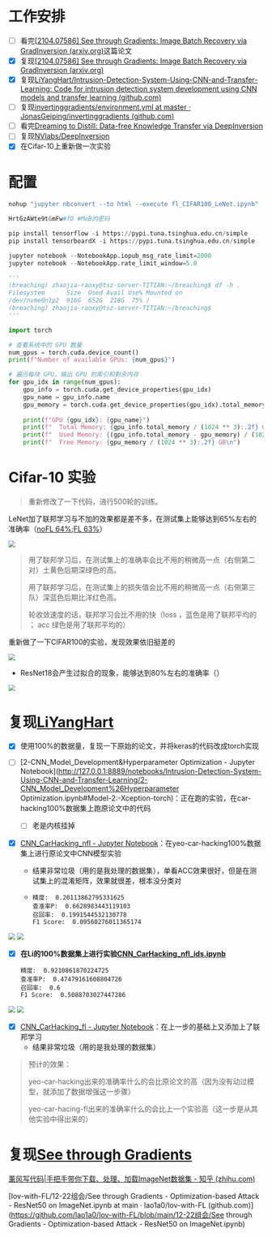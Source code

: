 # 工作安排

- [ ] 看完[[2104.07586\] See through Gradients: Image Batch Recovery via GradInversion (arxiv.org)](https://ar5iv.labs.arxiv.org/html/2104.07586?_immersive_translate_auto_translate=1)这篇论文
- [x] 复现[[2104.07586\] See through Gradients: Image Batch Recovery via GradInversion (arxiv.org)](https://ar5iv.labs.arxiv.org/html/2104.07586?_immersive_translate_auto_translate=1)
- [x] 复现[LiYangHart/Intrusion-Detection-System-Using-CNN-and-Transfer-Learning: Code for intrusion detection system development using CNN models and transfer learning (github.com)](https://github.com/LiYangHart/Intrusion-Detection-System-Using-CNN-and-Transfer-Learning)
- [ ] 复现[invertinggradients/environment.yml at master · JonasGeiping/invertinggradients (github.com)](https://github.com/JonasGeiping/invertinggradients/blob/master/environment.yml)
- [ ] 看完[Dreaming to Distill: Data-free Knowledge Transfer via DeepInversion](https://blog.csdn.net/FengF2017/article/details/115698179)
- [ ] 复现[NVlabs/DeepInversion](https://github.com/NVlabs/DeepInversion/tree/master)
- [x] 在Cifar-10上重新做一次实验

# 配置

 ```python
 nohup "jupyter nbconvert --to html --execute fl_CIFAR100_LeNet.ipynb"  > jp.log 2>&1 &
 
 HrtGzAWte9t&mFw#fD #MoB的密码
 
 pip install tensorflow -i https://pypi.tuna.tsinghua.edu.cn/simple
 pip install tensorboardX -i https://pypi.tuna.tsinghua.edu.cn/simple
 
 jupyter notebook --NotebookApp.iopub_msg_rate_limit=2000
 jupyter notebook --NotebookApp.rate_limit_window=5.0
 
 '''
 (breaching) zhaojia-raoxy@tsz-server-TITIAN:~/breaching$ df -h .
 Filesystem      Size  Used Avail Use% Mounted on
 /dev/nvme0n1p2  916G  652G  218G  75% /
 (breaching) zhaojia-raoxy@tsz-server-TITIAN:~/breaching$
 '''
 
 import torch
 
 # 查看系统中的 GPU 数量
 num_gpus = torch.cuda.device_count()
 print(f"Number of available GPUs: {num_gpus}")
 
 # 遍历每块 GPU，输出 GPU 的索引和剩余内存
 for gpu_idx in range(num_gpus):
     gpu_info = torch.cuda.get_device_properties(gpu_idx)
     gpu_name = gpu_info.name
     gpu_memory = torch.cuda.get_device_properties(gpu_idx).total_memory - torch.cuda.memory_allocated(gpu_idx)
     
     print(f"GPU {gpu_idx}: {gpu_name}")
     print(f"  Total Memory: {gpu_info.total_memory / (1024 ** 3):.2f} GB")
     print(f"  Used Memory: {(gpu_info.total_memory - gpu_memory) / (1024 ** 3):.2f} GB")
     print(f"  Free Memory: {gpu_memory / (1024 ** 3):.2f} GB\n")
 ```



# Cifar-10 实验

> 重新修改了一下代码，进行500轮的训练。

LeNet加了联邦学习与不加的效果都是差不多，在测试集上能够达到65%左右的准确率（[noFL 64%](https://github.com/lao1a0/Iov-with-FL/blob/main/12-22组会/LeNet_CIFAR10_fl_no.ipynb);[FL 63%](https://github.com/lao1a0/Iov-with-FL/blob/main/12-22组会/LeNet_CIFAR10_fl.ipynb)）

<img src="./img/1.png" style="zoom: 80%;" />

>  用了联邦学习后，在测试集上的准确率会比不用的稍微高一点（右侧第二对）土黄色后期深绿色的高。
>
> 用了联邦学习后，在测试集上的损失值会比不用的稍微高一点（右侧第三队）深蓝色后期比洋红色高。
>
> 轮收敛速度的话，联邦学习会比不用的快（loss ，蓝色是用了联邦平均的 ； acc 绿色是用了联邦平均的）

重新做了一下CIFAR100的实验，发现效果依旧挺差的

<img src="./img/2.png" style="zoom:80%;" />

- ResNet18会产生过拟合的现象，能够达到80%左右的准确率（）

<img src="./img/3.png" style="zoom:80%;" />

# 复现[LiYangHart](https://github.com/LiYangHart/Intrusion-Detection-System-Using-CNN-and-Transfer-Learning)

- [x] 使用100%的数据量，复现一下原始的论文，并将keras的代码改成torch实现

- [ ] [2-CNN_Model_Development&Hyperparameter Optimization - Jupyter Notebook](http://127.0.0.1:8889/notebooks/Intrusion-Detection-System-Using-CNN-and-Transfer-Learning/2-CNN_Model_Development%26Hyperparameter Optimization.ipynb#Model-2:-Xception-torch)：正在跑的实验，在car-hacking100%数据集上跑原论文中的代码
  - [ ] 老是内核挂掉
  
- [x] [CNN_CarHacking_nfl - Jupyter Notebook](http://127.0.0.1:8889/notebooks/CNN_CarHacking_nfl.ipynb)：在yeo-car-hacking100%数据集上进行原论文中CNN模型实验
  - 结果非常垃圾（用的是我处理的数据集），单看ACC效果很好，但是在测试集上的混淆矩阵，效果就很差，根本没分类对
  
  - ```
    精度:  0.20113862795331625
    查准率P:  0.6628983443119103
    召回率:  0.1991544532130778
    F1 Score:  0.09560276011365174
    ```

<img src="./img/4.png" style="zoom: 80%;" />



<img src="./img/44.png" style="zoom: 80%;" />

- [x] **在Li的100%数据集上进行实验[CNN_CarHacking_nfl_ids.ipynb ](https://github.com/lao1a0/Iov-with-FL/blob/main/12-22组会/CNN_CarHacking_nfl_ids.ipynb)**	

  ```
  精度:  0.9210861870224725
  查准率P:  0.47479161608804726
  召回率:  0.6
  F1 Score:  0.5088703027447286
  ```

<img src="./img/5.png" style="zoom: 80%;" />

<img src="./img/55.png" style="zoom: 80%;" />

- [x] [CNN_CarHacking_fl - Jupyter Notebook](http://127.0.0.1:8889/notebooks/CNN_CarHacking_fl.ipynb#LeNet)：在上一步的基础上又添加上了联邦学习
  - 结果非常垃圾（用的是我处理的数据集）

> 预计的效果：
>
> yeo-car-hacking出来的准确率什么的会比原论文的高（因为没有动过模型，就添加了数据增强这一步骤）
>
> yeo-car-hacing-fl出来的准确率什么的会比上一个实验高（这一步是从其他实验中得出来的）

# 复现[See through Gradients](https://ar5iv.labs.arxiv.org/html/2104.07586?_immersive_translate_auto_translate=1)

[薰风写代码|手把手带你下载、处理、加载ImageNet数据集 - 知乎 (zhihu.com)](https://zhuanlan.zhihu.com/p/378991398)

[Iov-with-FL/12-22组会/See through Gradients - Optimization-based Attack - ResNet50 on ImageNet.ipynb at main · lao1a0/Iov-with-FL (github.com)](https://github.com/lao1a0/Iov-with-FL/blob/main/12-22组会/See through Gradients - Optimization-based Attack - ResNet50 on ImageNet.ipynb)
